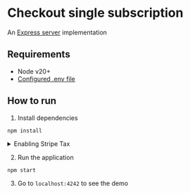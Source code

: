 # Checkout single subscription

An [Express server](http://expressjs.com) implementation

## Requirements

- Node v20+
- [Configured .env file](../README.md)

## How to run

1. Install dependencies

```
npm install
```

<details>
<summary>Enabling Stripe Tax</summary>

In the [`server.js`](./server.js) file you will find the following code commented out

```js
// automatic_tax: { enabled: true }
```

Uncomment this line of code and the sales tax will be automatically calculated during the checkout.

Make sure you previously went through the set up of Stripe Tax: [Set up Stripe Tax](https://stripe.com/docs/tax/set-up) and you have your products and prices updated with tax behavior and optionally tax codes: [Docs - Update your Products and Prices](https://stripe.com/docs/tax/checkout#product-and-price-setup)

</details>

2. Run the application

```
npm start
```

3. Go to `localhost:4242` to see the demo
